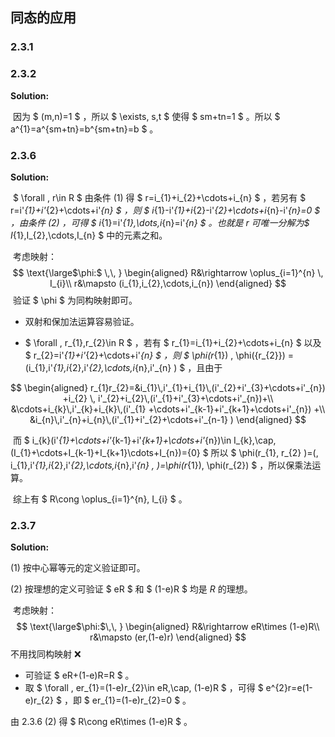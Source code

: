 

## 同态的应用

### 2.3.1

### 2.3.2

**Solution:**

​	 因为 $ (m,n)=1 $ ，所以 $ \exists\, s,t $ 使得 $ sm+tn=1 $ 。所以 $ a^{1}=a^{sm+tn}=b^{sm+tn}=b $ 。

### 2.3.6

**Solution:**

​	 $ \forall \, r\in R $ 由条件 (1) 得 $ r=i_{1}+i_{2}+\cdots+i_{n} $ ，若另有 $ r=i'_{1}+i'_{2}+\cdots+i'_{n} $ ，则 $ i_{1}-i'_{1}+i_{2}-i'_{2}+\cdots+i_{n}-i'_{n}=0 $ ，由条件 (2) ，可得 $ i_{1}=i'_{1},\dots,i_{n}=i'_{n} $ 。也就是 $r$ 可唯一分解为$ I_{1},I_{2},\cdots,I_{n} $ 中的元素之和。

​	 考虑映射：
$$
\text{\large$\phi:$ \,\, }
\begin{aligned}
R&\rightarrow \oplus_{i=1}^{n} \, I_{i}\\
r&\mapsto (i_{1},i_{2},\cdots,i_{n})
\end{aligned}
$$
​	 验证 $ \phi $ 为同构映射即可。

* 双射和保加法运算容易验证。

* $ \forall \, r_{1},r_{2}\in R $ ，若有 $ r_{1}=i_{1}+i_{2}+\cdots+i_{n} $ 以及 $ r_{2}=i'_{1}+i'_{2}+\cdots+i'_{n} $ ，则 $ \phi(r_{1}) \, \phi({r_{2}}) = (i_{1}\,i'_{1},i_{2}\,i'_{2},\cdots,i_{n}\,i'_{n} ) $ ，且由于

$$
\begin{aligned}
r_{1}r_{2}=&i_{1}\,i'_{1}+i_{1}\,(i'_{2}+i'_{3}+\cdots+i'_{n}) +i_{2} \, i'_{2}+i_{2}\,(i'_{1}+i'_{3}+\cdots+i'_{n})+\\ &\cdots+i_{k}\,i'_{k}+i_{k}\,(i'_{1} +\cdots+i'_{k-1}+i'_{k+1}+\cdots+i'_{n}) +\\
&i_{n}\,i'_{n}+i_{n}\,(i'_{1}+i'_{2}+\cdots+i'_{n-1} )
\end{aligned}
$$

​		而 $ i_{k}(i'_{1}+\cdots+i'_{k-1}+i'_{k+1}+\cdots+i'_{n})\in I_{k}\,\cap\,(I_{1}+\cdots+I_{k-1}+I_{k+1}\cdots+I_{n})=\{0\} $ 		所以 $  \phi(r_{1}\, r_{2} )=(\, i_{1}\,i'_{1},i_{2}\,i'_{2},\cdots,i_{n}\,i'_{n} \, )=\phi(r_{1})\, \phi(r_{2}) $ ，所以保乘法运算。

​	 综上有 $ R\cong \oplus_{i=1}^{n}\, I_{i} $ 。

### 2.3.7

**Solution:**

(1) 按中心幂等元的定义验证即可。

(2) 按理想的定义可验证 $ eR $ 和 $ (1-e)R $ 均是 $R$ 的理想。

​	 考虑映射：
$$
\text{\large$\phi:$\,\, }
\begin{aligned}
R&\rightarrow eR\times (1-e)R\\
r&\mapsto (er,(1-e)r)
\end{aligned}
$$
不用找同构映射 ❌

* 可验证 $ eR+(1-e)R=R $ 。
* 取 $ \forall \, er_{1}=(1-e)r_{2}\in  eR\,\cap\, (1-e)R $ ，可得 $ e^{2}r=e(1-e)r_{2} $ ，即 $ er_{1}=(1-e)r_{2}=0 $ 。

由 2.3.6 (2) 得 $ R\cong eR\times (1-e)R $ 。

